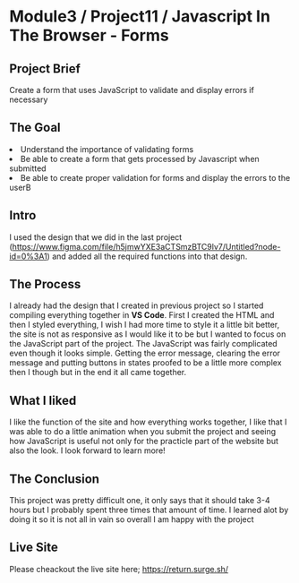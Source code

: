 # Module3 / Project11 / Javascript In The Browser - Forms

## Project Brief

Create a form that uses JavaScript to validate and display errors if necessary

## The Goal

<li>Understand the importance of validating forms</li>
<li>Be able to create a form that gets processed by Javascript when submitted</li>
<li>Be able to create proper validation for forms and display the errors to the userB</li>

## Intro

I used the design that we did in the last project (https://www.figma.com/file/h5jmwYXE3aCTSmzBTC9lv7/Untitled?node-id=0%3A1) and added all the required functions into that design.

## The Process

I already had the design that I created in previous project so I started compiling everything together in <strong>VS Code</strong>. First I created the HTML and then I styled everything, I wish I had more time to style it a little bit better, the site is not as responsive as I would like it to be but I wanted to focus on the JavaScript part of the project. The JavaScript was fairly complicated even though it looks simple. Getting the error message, clearing the error message and putting buttons in states proofed to be a little more complex then I though but in the end it all came together.

## What I liked

I like the function of the site and how everything works together, I like that I was able to do a little animation when you submit the project and seeing how JavaScript is useful not only for the practicle part of the website but also the look. I look forward to learn more!

## The Conclusion

This project was pretty difficult one, it only says that it should take 3-4 hours but I probably spent three times that amount of time. I learned alot by doing it so it is not all in vain so overall I am happy with the project

## Live Site

Please cheackout the live site here;
https://return.surge.sh/
